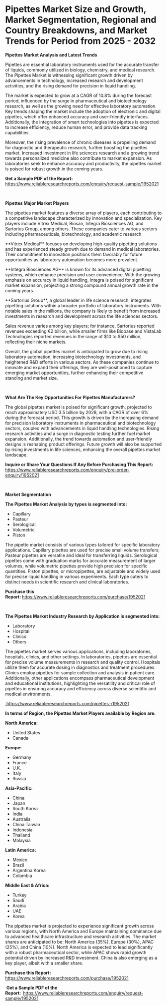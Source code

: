 <p><h1>Pipettes Market Size and Growth, Market Segmentation, Regional and Country Breakdowns, and Market Trends for Period from 2025 -  2032</h1></p><p><strong>Pipettes Market Analysis and Latest Trends</strong></p>
<p><p>Pipettes are essential laboratory instruments used for the accurate transfer of liquids, commonly utilized in biology, chemistry, and medical research. The Pipettes Market is witnessing significant growth driven by advancements in technology, increased research and development activities, and the rising demand for precision in liquid handling.</p><p>The market is expected to grow at a CAGR of 10.8% during the forecast period, influenced by the surge in pharmaceutical and biotechnology research, as well as the growing need for effective laboratory automation. Key trends shaping the market include the adoption of electronic and digital pipettes, which offer enhanced accuracy and user-friendly interfaces. Additionally, the integration of smart technologies into pipettes is expected to increase efficiency, reduce human error, and provide data tracking capabilities.</p><p>Moreover, the rising prevalence of chronic diseases is propelling demand for diagnostic and therapeutic research, further boosting the pipettes market. Increased investment in life sciences research and a growing trend towards personalized medicine also contribute to market expansion. As laboratories seek to enhance accuracy and productivity, the pipettes market is poised for robust growth in the coming years.</p></p>
<p><strong>Get a Sample PDF of the Report:&nbsp;</strong> <a href="https://www.reliableresearchreports.com/enquiry/request-sample/1952021?utm_campaign=3431&utm_medium=2&utm_source=Github&utm_content=ia&utm_term=16042025&utm_id=pipettes">https://www.reliableresearchreports.com/enquiry/request-sample/1952021</a></p>
<p>&nbsp;</p>
<p><strong>Pipettes Major Market Players</strong></p>
<p><p>The pipettes market features a diverse array of players, each contributing to a competitive landscape characterized by innovation and specialization. Key players include Vitrex Medical, Biosan, Integra Biosciences AG, and Sartorius Group, among others. These companies cater to various sectors including pharmaceuticals, biotechnology, and academic research.</p><p>**Vitrex Medical** focuses on developing high-quality pipetting solutions and has experienced steady growth due to demand in medical laboratories. Their commitment to innovation positions them favorably for future opportunities as laboratory automation becomes more prevalent.</p><p>**Integra Biosciences AG** is known for its advanced digital pipetting systems, which enhance precision and user convenience. With the growing emphasis on accuracy in liquid handling, Integra is poised for significant market expansion, projecting a strong compound annual growth rate in the coming years.</p><p>**Sartorius Group**, a global leader in life science research, integrates pipetting solutions within a broader portfolio of laboratory instruments. With notable sales in the millions, the company is likely to benefit from increased investments in research and development across the life sciences sectors.</p><p>Sales revenue varies among key players; for instance, Sartorius reported revenues exceeding €2 billion, while smaller firms like Biobase and VistaLab Technologies reported revenues in the range of $10 to $50 million, reflecting their niche markets.</p><p>Overall, the global pipettes market is anticipated to grow due to rising laboratory automation, increasing biotechnology investments, and heightened R&D efforts in various sectors. As these companies continue to innovate and expand their offerings, they are well-positioned to capture emerging market opportunities, further enhancing their competitive standing and market size.</p></p>
<p>&nbsp;</p>
<p><strong>What Are The Key Opportunities For Pipettes Manufacturers?</strong></p>
<p><p>The global pipettes market is poised for significant growth, projected to reach approximately USD 3.5 billion by 2028, with a CAGR of over 6% during the forecast period. This growth is driven by the increasing demand for precision laboratory instruments in pharmaceutical and biotechnology sectors, coupled with advancements in liquid handling technologies. Rising research activities and a surge in diagnostic testing further fuel market expansion. Additionally, the trend towards automation and user-friendly designs is reshaping product offerings. Future growth will also be supported by rising investments in life sciences, enhancing the overall pipettes market landscape.</p></p>
<p><strong>Inquire or Share Your Questions If Any Before Purchasing This Report:</strong> <a href="https://www.reliableresearchreports.com/enquiry/pre-order-enquiry/1952021?utm_campaign=3431&utm_medium=2&utm_source=Github&utm_content=ia&utm_term=16042025&utm_id=pipettes">https://www.reliableresearchreports.com/enquiry/pre-order-enquiry/1952021</a></p>
<p>&nbsp;</p>
<p><strong>Market Segmentation</strong></p>
<p><strong>The Pipettes Market Analysis by types is segmented into:</strong></p>
<p><ul><li>Capillary</li><li>Pasteur</li><li>Serological</li><li>Volumetric</li><li>Piston</li></ul></p>
<p><p>The pipette market consists of various types tailored for specific laboratory applications. Capillary pipettes are used for precise small volume transfers; Pasteur pipettes are versatile and ideal for transferring liquids. Serological pipettes come with graduation marks for accurate measurement of larger volumes, while volumetric pipettes provide high precision for specific quantities. Piston pipettes, or micropipettes, are adjustable and widely used for precise liquid handling in various experiments. Each type caters to distinct needs in scientific research and clinical laboratories.</p></p>
<p><strong>Purchase this Report:&nbsp;</strong><a href="https://www.reliableresearchreports.com/purchase/1952021?utm_campaign=3431&utm_medium=2&utm_source=Github&utm_content=ia&utm_term=16042025&utm_id=pipettes">https://www.reliableresearchreports.com/purchase/1952021</a></p>
<p>&nbsp;</p>
<p><strong>The Pipettes Market Industry Research by Application is segmented into:</strong></p>
<p><ul><li>Laboratory</li><li>Hospital</li><li>Clinics</li><li>Others</li></ul></p>
<p><p>The pipettes market serves various applications, including laboratories, hospitals, clinics, and other settings. In laboratories, pipettes are essential for precise volume measurements in research and quality control. Hospitals utilize them for accurate dosing in diagnostics and treatment procedures. Clinics employ pipettes for sample collection and analysis in patient care. Additionally, other applications encompass pharmaceutical development and educational institutions, highlighting the versatility and critical role of pipettes in ensuring accuracy and efficiency across diverse scientific and medical environments.</p></p>
<p><a href="https://www.reliableresearchreports.com/pipettes-r1952021?utm_campaign=3431&utm_medium=2&utm_source=Github&utm_content=ia&utm_term=16042025&utm_id=pipettes">&nbsp;https://www.reliableresearchreports.com/pipettes-r1952021</a></p>
<p><strong>In terms of Region, the Pipettes Market Players available by Region are:</strong></p>
<p>
    <p> <strong> North America: </strong>
        <ul>
            <li>United States</li>
            <li>Canada</li>
        </ul>
        </p> 
    <p> <strong> Europe: </strong>
        <ul>
            <li>Germany</li>
            <li>France</li>
            <li>U.K.</li>
            <li>Italy</li>
            <li>Russia</li>
        </ul>
        </p> 
    <p> <strong> Asia-Pacific: </strong>
        <ul>
            <li>China</li>
            <li>Japan</li>
            <li>South Korea</li>
            <li>India</li>
            <li>Australia</li>
            <li>China Taiwan</li>
            <li>Indonesia</li>
            <li>Thailand</li>
            <li>Malaysia</li>
        </ul>
        </p> 
    <p> <strong> Latin America: </strong>
        <ul>
            <li>Mexico</li>
            <li>Brazil</li>
            <li>Argentina Korea</li>
            <li>Colombia</li>
        </ul>
        </p> 
    <p> <strong> Middle East & Africa: </strong>
        <ul>
            <li>Turkey</li>
            <li>Saudi</li>
            <li>Arabia</li>
            <li>UAE</li>
            <li>Korea</li>
        </ul>
    </p>
    </p>
<p><p>The pipettes market is projected to experience significant growth across various regions, with North America and Europe maintaining dominance due to advanced healthcare infrastructure and research activities. The market shares are anticipated to be: North America (35%), Europe (30%), APAC (25%), and China (10%). North America is expected to lead significantly with a robust pharmaceutical sector, while APAC shows rapid growth potential driven by increased R&D investment. China is also emerging as a key player, albeit with a smaller share.</p></p>
<p><strong>Purchase this Report: </strong><a href="https://www.reliableresearchreports.com/purchase/1952021?utm_campaign=3431&utm_medium=2&utm_source=Github&utm_content=ia&utm_term=16042025&utm_id=pipettes">https://www.reliableresearchreports.com/purchase/1952021</a></p>
<p>&nbsp;<strong>Get a Sample PDF of the Report:&nbsp;&nbsp;</strong><a href="https://www.reliableresearchreports.com/enquiry/request-sample/1952021?utm_campaign=3431&utm_medium=2&utm_source=Github&utm_content=ia&utm_term=16042025&utm_id=pipettes">https://www.reliableresearchreports.com/enquiry/request-sample/1952021</a></p>
<p><strong></strong></p>
<p><p></p><p></p><p></p></p>